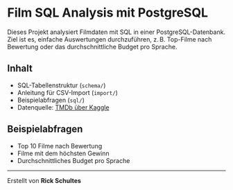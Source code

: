# Film SQL Analysis mit PostgreSQL

Dieses Projekt analysiert Filmdaten mit SQL in einer PostgreSQL-Datenbank. Ziel ist es, einfache Auswertungen durchzuführen, z. B. Top-Filme nach Bewertung oder das durchschnittliche Budget pro Sprache.

## Inhalt

- SQL-Tabellenstruktur (`schema/`)
- Anleitung für CSV-Import (`import/`)
- Beispielabfragen (`sql/`)
- Datenquelle: [TMDb über Kaggle](https://www.kaggle.com/datasets/tmdb/tmdb-movie-metadata)

## Beispielabfragen

- Top 10 Filme nach Bewertung
- Filme mit dem höchsten Gewinn
- Durchschnittliches Budget pro Sprache

---

Erstellt von **Rick Schultes**
